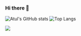 ### Hi there 👋

![Atul's GitHub stats](https://github-readme-stats.vercel.app/api?username=atulgupta7&count_private=true&show_icons=true&theme=jolly)
![Top Langs](https://github-readme-stats.vercel.app/api/top-langs/?username=atulgupta7)


![](https://komarev.com/ghpvc/?username=atulgupta7)

<!--
**atulgupta7/atulgupta7** is a ✨ _special_ ✨ repository because its `README.md` (this file) appears on your GitHub profile.

Here are some ideas to get you started:

- 🔭 I’m currently working on ...
- 🌱 I’m currently learning ...
- 👯 I’m looking to collaborate on ...
- 🤔 I’m looking for help with ...
- 💬 Ask me about ...
- 📫 How to reach me: ...
- 😄 Pronouns: ...
- ⚡ Fun fact: ...
-->
